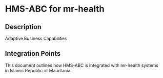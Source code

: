 # HMS-ABC for mr-health

## Description

Adaptive Business Capabilities

## Integration Points

This document outlines how HMS-ABC is integrated with mr-health systems in Islamic Republic of Mauritania.
